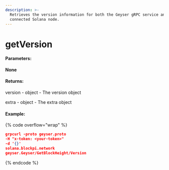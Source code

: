 ```yaml
---
description: >-
  Retrieves the version information for both the Geyser gRPC service and the
  connected Solana node.
---
```


# getVersion

#### **Parameters:**

**None**

#### **Returns:**

version - object - The version object&#x20;

extra - object - The extra object&#x20;

#### Example:

{% code overflow="wrap" %}
```json
grpcurl -proto geyser.proto
-H "x-token: <your-token>" 
-d '{}' 
solana.blockpi.network
geyser.Geyser/GetBlockHeight/Version
```
{% endcode %}
